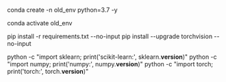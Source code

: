 conda create -n old_env python=3.7 -y


conda activate old_env

pip install -r requirements.txt --no-input
pip install --upgrade torchvision --no-input

python -c "import sklearn; print('scikit-learn:', sklearn.__version__)"
python -c "import numpy; print('numpy:', numpy.__version__)"
python -c "import torch; print('torch:', torch.__version__)"

